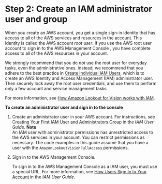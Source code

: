 # Step 2: Create an IAM administrator user and group<a name="su-account-user"></a>

When you create an AWS account, you get a single sign\-in identity that has access to all of the AWS services and resources in the account\. This identity is called the AWS account *root user*\. If you use the AWS root user account to sign in to the AWS Management Console , you have complete access to all of the AWS resources in your account\. 

We strongly recommend that you do *not* use the root user for everyday tasks, even the administrative ones\. Instead, we recommend that you adhere to the best practice in [Create Individual IAM Users](https://docs.aws.amazon.com/IAM/latest/UserGuide/best-practices.html#create-iam-users), which is to create an AWS Identity and Access Management \(IAM\) administrator user\. Then securely lock away the root user credentials, and use them to perform only a few account and service management tasks\. 

For more information, see [How Amazon Lookout for Vision works with IAM](security_iam_service-with-iam.md)\.

**To create an administrator user and sign in to the console**

1. Create an administrator user in your AWS account\. For instructions, see [Creating Your First IAM User and Administrators Group](https://docs.aws.amazon.com/IAM/latest/UserGuide/getting-started_create-admin-group.html) in the *IAM User Guide*\.
**Note**  
An IAM user with administrator permissions has unrestricted access to the AWS services in your account\. You can restrict permissions as necessary\. The code examples in this guide assume that you have a user with the `AmazonLookoutVisionFullAccess` permissions\. 

1. Sign in to the AWS Management Console\. 

   To sign in to the AWS Management Console as a IAM user, you must use a special URL\. For more information, see [How Users Sign In to Your Account](https://docs.aws.amazon.com/IAM/latest/UserGuide/getting-started_how-users-sign-in.html) in the *IAM User Guide*\.